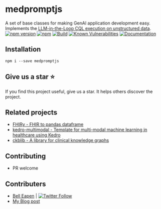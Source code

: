 # medpromptjs

A set of base classes for making GenAI application development easy. Implements the [LLM-in-the-Loop CQL execution on unstructured data](https://nuchange.ca/2025/06/v-llm-in-the-loop-cql-execution-with-unstructured-data-and-fhir-terminology-support.html).
[![npm version](https://badge.fury.io/js/medpromptjs.svg)](https://www.npmjs.com/package/medpromptjs)
[![npm](https://img.shields.io/npm/dt/medpromptjs)](https://www.npmjs.com/package/medpromptjs)
[![Build](https://github.com/dermatologist/medpromptjs/workflows/CI/badge.svg)](https://nuchange.ca)
[![Known Vulnerabilities](https://snyk.io/test/github/dermatologist/medpromptjs/badge.svg)](https://www.npmjs.com/package/medpromptjs)
[![Documentation](https://badgen.net/badge/icon/documentation?icon=libraries&label)](https://dermatologist.github.io/medpromptjs/)

## Installation
```
npm i --save medpromptjs
```

## Give us a star ⭐️
If you find this project useful, give us a star. It helps others discover the project.

## Related projects

* [FHIRy - FHIR to pandas dataframe](https://github.com/dermatologist/fhiry)
* [kedro-multimodal - Template for multi-modal machine learning in healthcare using Kedro](https://github.com/dermatologist/kedro-multimodal)
* [ckblib - A library for clinical knowledge graphs](https://github.com/dermatologist/ckblib)

## Contributing
* PR welcome

## Contributers
* [Bell Eapen](https://nuchange.ca) | [![Twitter Follow](https://img.shields.io/twitter/follow/beapen?style=social)](https://twitter.com/beapen)
* [My Blog post](https://nuchange.ca/2025/06/v-llm-in-the-loop-cql-execution-with-unstructured-data-and-fhir-terminology-support.html)
